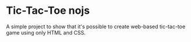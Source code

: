 # Tic-Tac-Toe nojs
A simple project to show that it's possible to create web-based tic-tac-toe game using only HTML and CSS.
